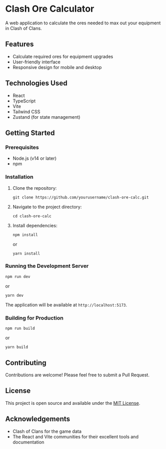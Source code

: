 # Clash Ore Calculator

A web application to calculate the ores needed to max out your equipment in Clash of Clans.

## Features

- Calculate required ores for equipment upgrades
- User-friendly interface
- Responsive design for mobile and desktop

## Technologies Used

- React
- TypeScript
- Vite
- Tailwind CSS
- Zustand (for state management)

## Getting Started

### Prerequisites

- Node.js (v14 or later)
- npm

### Installation

1. Clone the repository:

   ```
   git clone https://github.com/yourusername/clash-ore-calc.git
   ```

2. Navigate to the project directory:

   ```
   cd clash-ore-calc
   ```

3. Install dependencies:
   ```
   npm install
   ```
   or
   ```
   yarn install
   ```

### Running the Development Server

```
npm run dev
```

or

```
yarn dev
```

The application will be available at `http://localhost:5173`.

### Building for Production

```
npm run build
```

or

```
yarn build
```

## Contributing

Contributions are welcome! Please feel free to submit a Pull Request.

## License

This project is open source and available under the [MIT License](LICENSE).

## Acknowledgements

- Clash of Clans for the game data
- The React and Vite communities for their excellent tools and documentation

